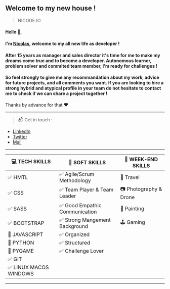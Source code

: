 ## Welcome to my new house !
> NICODE.IO

#### Hello 👋, 

#### I'm [Nicolas](https://www.linkedin.com/in/nicolas-denoel/), welcome to my all new life as developer !

#### After 15 years as manager and sales director it's time for me to make my dreams come true and to become a developer. Autonomous learner, problem solver and commited team member, I'm ready for challenges !

#### So feel strongly to give me any recommandation about my work, advice for future projects, and all comments you want. If you are looking to hire a strong hybrid and atypical profile in your team do not hesitate to contact me to check if we can share a project together !  

Thanks by advance for that :heart:  

---

> :mailbox_with_mail: Get in touch :
- [LinkedIn](linkedin.com/in/nicolas-denoel)
- [Twitter](https://twitter.com/Nicode_IO)
- [Mail](mailto:nicolas.denoel@gmail.com) 

---
| :computer: TECH SKILLS                 |  :muscle: SOFT SKILLS                          |  :deciduous_tree: WEEK-END SKILLS |
|----------------------------------------|------------------------------------------------|-----------------------------------|
| :white_check_mark: HMTL                | :white_check_mark: Agile/Scrum Methodology     | :sunrise_over_mountains: Travel   |
| :white_check_mark: CSS                 | :white_check_mark: Team Player & Team Leader   | :camera: Photography & Drone      |
| :white_check_mark: SASS                | :white_check_mark: Good Empathic Communication | :art: Painting                    |
| :white_check_mark: BOOTSTRAP           | :white_check_mark: Strong Mangement Background | :joystick: Gaming                 |
| :construction: JAVASCRIPT              | :white_check_mark: Organized                   |                                   |
| :construction: PYTHON                  | :white_check_mark: Structured                  |                                   || :white_check_mark: DJANGO              | :white_check_mark: Stress Resistant            |                                   |
| :construction: PYGAME                  | :white_check_mark: Challenge Lover             |                                   |
| :white_check_mark: GIT                 |                                                |                                   |
| :white_check_mark: LINUX MACOS WINDOWS |                                                |                                   |


 












 








---







